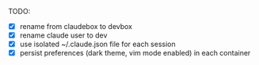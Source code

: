 TODO:
* [x] rename from claudebox to devbox
* [x] rename claude user to dev
* [x] use isolated ~/.claude.json file for each session
* [x] persist preferences (dark theme, vim mode enabled) in each container